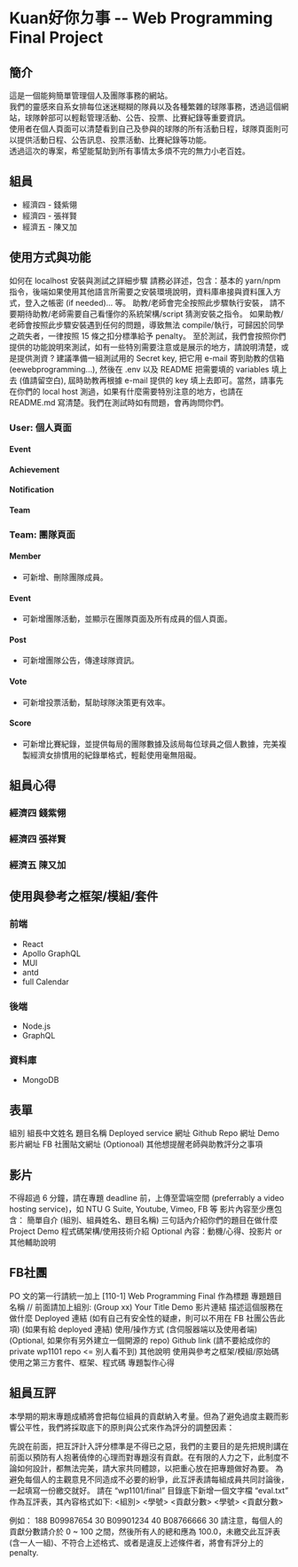 # Kuan好你ㄉ事 -- Web Programming Final Project

## 簡介

這是一個能夠簡單管理個人及團隊事務的網站。  
我們的靈感來自系女排每位迷迷糊糊的隊員以及各種繁雜的球隊事務，透過這個網站，球隊幹部可以輕鬆管理活動、公告、投票、比賽紀錄等重要資訊。  
使用者在個人頁面可以清楚看到自己及參與的球隊的所有活動日程，球隊頁面則可以提供活動日程、公告訊息、投票活動、比賽紀錄等功能。  
透過這次的專案，希望能幫助到所有事情太多煩不完的無力小老百姓。  


## 組員
 * 經濟四 - 錢紫翎
 * 經濟四 - 張祥賢 
 * 經濟五 - 陳又加

## 使用方式與功能


如何在 localhost 安裝與測試之詳細步驟
請務必詳述，包含：基本的 yarn/npm 指令，後端如果使用其他語言所需要之安裝環境說明，資料庫串接與資料匯入方式，登入之帳密 (if needed)… 等。
助教/老師會完全按照此步驟執行安裝， 請不要期待助教/老師需要自己看懂你的系統架構/script 猜測安裝之指令。
如果助教/老師會按照此步驟安裝遇到任何的問題，導致無法 compile/執行，可歸因於同學之疏失者，一律按照 15 條之扣分標準給予 penalty。
至於測試，我們會按照你們提供的功能說明來測試，如有一些特別需要注意或是展示的地方，請說明清楚，或是提供測資
? 
建議準備一組測試用的 Secret key, 把它用 e-mail 寄到助教的信箱 (eewebprogramming...), 然後在 .env 以及 README 把需要填的 variables 填上去 (值請留空白), 屆時助教再根據 e-mail 提供的 key 填上去即可。當然，請事先在你們的 local host 測過，如果有什麼需要特別注意的地方，也請在 README.md 寫清楚。我們在測試時如有問題，會再詢問你們。


### User: 個人頁面

#### Event
#### Achievement
#### Notification 
#### Team

### Team: 團隊頁面
#### Member
 * 可新增、刪除團隊成員。
#### Event
 * 可新增團隊活動，並顯示在團隊頁面及所有成員的個人頁面。
#### Post
 * 可新增團隊公告，傳達球隊資訊。
#### Vote
 * 可新增投票活動，幫助球隊決策更有效率。 
#### Score
 * 可新增比賽紀錄，並提供每局的團隊數據及該局每位球員之個人數據，完美複製經濟女排慣用的紀錄單格式，輕鬆使用毫無阻礙。

## 組員心得
### 經濟四 錢紫翎
### 經濟四 張祥賢
### 經濟五 陳又加

## 使用與參考之框架/模組/套件
### 前端
 * React
 * Apollo GraphQL
 * MUI
 * antd
 * full Calendar
### 後端
 * Node.js
 * GraphQL
### 資料庫
 * MongoDB

## 表單
組別
組長中文姓名
題目名稱
Deployed service 網址
Github Repo 網址
Demo 影片網址
FB 社團貼文網址
(Optionoal) 其他想提醒老師與助教評分之事項

## 影片
不得超過 6 分鐘，請在專題 deadline 前，上傳至雲端空間 (preferrably a video hosting service)，如 NTU G Suite, Youtube, Vimeo, FB 等
影片內容至少應包含：
簡單自介 (組別、組員姓名、題目名稱)
三句話內介紹你們的題目在做什麼
Project Demo
程式碼架構/使用技術介紹
Optional 內容：動機/心得、投影片 or 其他輔助說明

## FB社團
PO 文的第一行請統一加上 [110-1] Web Programming Final 作為標題
專題題目名稱 // 前面請加上組別: (Group xx) Your Title
Demo 影片連結
描述這個服務在做什麼
Deployed 連結 (如有自己有安全性的疑慮，則可以不用在 FB 社團公告此項)
(如果有給 deployed 連結) 使用/操作方式 (含伺服器端以及使用者端)
(Optional, 如果你有另外建立一個開源的 repo) Github link (請不要給成你的 private wp1101 repo <= 別人看不到)
其他說明
使用與參考之框架/模組/原始碼
使用之第三方套件、框架、程式碼
專題製作心得

## 組員互評
本學期的期末專題成績將會把每位組員的貢獻納入考量。但為了避免過度主觀而影響公平性，我們將採取底下的原則與公式來作為評分的調整因素：

先說在前面，把互評計入評分標準是不得已之惡，我們的主要目的是先把規則講在前面以預防有人抱著僥倖的心理而對專題沒有貢獻。在有限的人力之下，此制度不論如何設計，都無法完美，請大家共同體諒，以把重心放在把專題做好為要。
為避免每個人的主觀意見不同造成不必要的紛爭，此互評表請每組成員共同討論後，一起填寫一份繳交就好。
請在 “wp1101/final” 目錄底下新增一個文字檔 “eval.txt” 作為互評表，其內容格式如下:
<組別>
<學號> <貢獻分數>
<學號> <貢獻分數>

例如：
188
B09987654 30
B09901234 40
B08766666 30
請注意，每個人的貢獻分數請介於 0 ~ 100 之間，然後所有人的總和應為 100.0，未繳交此互評表(含一人一組)、不符合上述格式、或者是違反上述條件者，將會有評分上的 penalty.
